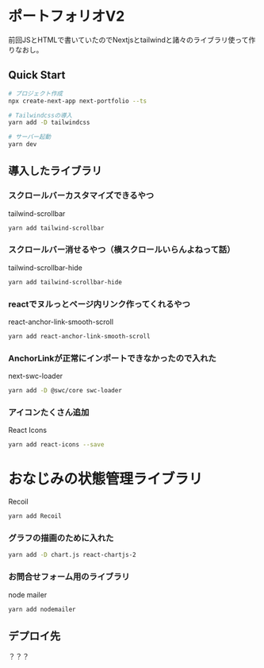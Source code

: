 # ポートフォリオV2

前回JSとHTMLで書いていたのでNextjsとtailwindと諸々のライブラリ使って作りなおし。

## Quick Start

```bash
# プロジェクト作成
npx create-next-app next-portfolio --ts

# Tailwindcssの導入
yarn add -D tailwindcss

# サーバー起動
yarn dev
```
## 導入したライブラリ

### スクロールバーカスタマイズできるやつ
tailwind-scrollbar
```bash
yarn add tailwind-scrollbar
```

### スクロールバー消せるやつ（横スクロールいらんよねって話）
tailwind-scrollbar-hide
```bash
yarn add tailwind-scrollbar-hide
```

### reactでヌルっとページ内リンク作ってくれるやつ
react-anchor-link-smooth-scroll
```bash
yarn add react-anchor-link-smooth-scroll
```

### AnchorLinkが正常にインポートできなかったので入れた
next-swc-loader
```bash
yarn add -D @swc/core swc-loader
```

### アイコンたくさん追加
React Icons
```bash
yarn add react-icons --save
```

# おなじみの状態管理ライブラリ
Recoil
```bash
yarn add Recoil
```

### グラフの描画のために入れた
```bash
yarn add -D chart.js react-chartjs-2
```

### お問合せフォーム用のライブラリ
node mailer
```bash
yarn add nodemailer
```

## デプロイ先
？？？